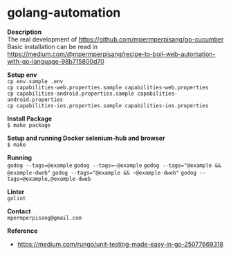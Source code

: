 # golang-automation

**Description**<br/>
The real development of https://github.com/mpermperpisang/go-cucumber<br/>
Basic installation can be read in https://medium.com/@mpermperpisang/recipe-to-boil-web-automation-with-go-language-98b715800d70

**Setup env**<br/>
`cp env.sample .env`<br/>
`cp capabilities-web.properties.sample capabilities-web.properties`<br/>
`cp capabilities-android.properties.sample capabilities-android.properties`<br/>
`cp capabilities-ios.properties.sample capabilities-ios.properties`

**Install Package**<br/>
`$ make package`

**Setup and running Docker selenium-hub and browser**<br/>
`$ make`

**Running**<br/>
`godog --tags=@example`
`godog --tags=~@example`
`godog --tags="@example && @example-dweb"`
`godog --tags="@example && ~@example-dweb"`
`godog --tags=@example,@example-dweb`

**Linter**<br/>
`golint`

**Contact**<br/>
`mpermperpisang@gmail.com`

**Reference**<br/>
- https://medium.com/rungo/unit-testing-made-easy-in-go-25077669318
